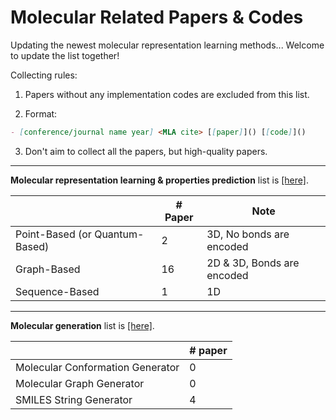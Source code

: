 # Molecular Related Papers & Codes

Updating the newest molecular representation learning methods... Welcome to update the list together! 

Collecting rules: 

1. Papers without any implementation codes are excluded from this list. 

2. Format: 

```markdown
- [conference/journal name year] <MLA cite> [[paper]]() [[code]]() 
```

3. Don't aim to collect all the papers, but high-quality papers. 

--- 

**Molecular representation learning & properties prediction** list is [[here]](prediction_models.md). 

|                                | # Paper | Note                       |
|--------------------------------|---------|----------------------------|
| Point-Based (or Quantum-Based) | 2       | 3D, No bonds are encoded   |
| Graph-Based                    | 16      | 2D & 3D, Bonds are encoded |
| Sequence-Based                 | 1       | 1D                         |

---

**Molecular generation** list is [[here]](./generative_models.md). 

|                                  | # paper |
|----------------------------------|---------|
| Molecular Conformation Generator | 0       |
| Molecular Graph Generator        | 0       |
| SMILES String Generator          | 4       |

